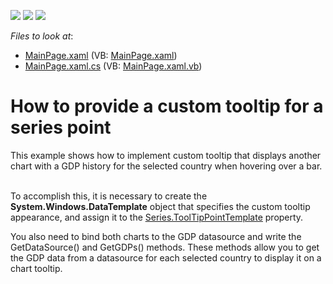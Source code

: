 <!-- default badges list -->
![](https://img.shields.io/endpoint?url=https://codecentral.devexpress.com/api/v1/VersionRange/128568164/12.1.5%2B)
[![](https://img.shields.io/badge/Open_in_DevExpress_Support_Center-FF7200?style=flat-square&logo=DevExpress&logoColor=white)](https://supportcenter.devexpress.com/ticket/details/E4142)
[![](https://img.shields.io/badge/📖_How_to_use_DevExpress_Examples-e9f6fc?style=flat-square)](https://docs.devexpress.com/GeneralInformation/403183)
<!-- default badges end -->
<!-- default file list -->
*Files to look at*:

* [MainPage.xaml](./CS/CustomSeriesPointTooltip/MainPage.xaml) (VB: [MainPage.xaml](./VB/CustomSeriesPointTooltip/MainPage.xaml))
* [MainPage.xaml.cs](./CS/CustomSeriesPointTooltip/MainPage.xaml.cs) (VB: [MainPage.xaml.vb](./VB/CustomSeriesPointTooltip/MainPage.xaml.vb))
<!-- default file list end -->
# How to provide a custom tooltip for a series point


<p>This example shows how to implement custom tooltip that displays another chart with a GDP history for the selected country when hovering over a bar. </p><p><br />
To accomplish this, it is necessary to create the <strong>System.Windows.DataTemplate</strong> object that specifies the custom tooltip appearance, and assign it to the <a href="http://help.devexpress.com/#Silverlight/DevExpressXpfChartsSeries_ToolTipPointTemplatetopic"><u>Series.ToolTipPointTemplate</u></a> property.  </p><p>You also need to bind both charts to the GDP datasource and write the GetDataSource() and GetGDPs() methods. These methods allow you to get the GDP data from a datasource  for each selected country to display it on a chart tooltip. </p><br />


<br/>


